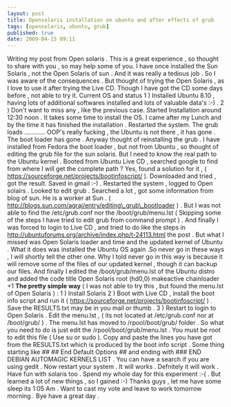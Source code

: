 ```yaml
---
layout: post
title: Opensolaris installation on ubuntu and after effects of grub
tags: [opensolaris, ubuntu, grub]
published: true
date: 2009-04-15 09:11
---
```

Writing my post from Open solaris . This is a great experience , so thought to share with you , so may help some of you.  I have once installed the Sun Solaris , not the Open Solaris of sun . And it was really a tedious job . So I was aware of the consequences . But thought of trying the Open Solaris , as I love to use it after trying the Live CD. Though I have got the CD some days before , not able to try it.  Current OS and status  1 ) Installed Ubuntu 8.10 , having lots of additional softwares installed and lots of valuable data's :-) .  2 ) Don't want to miss any , like the previous case.  Started Installation around 12:30 noon . It takes some time to install the OS. I came after my Lunch and by the time it has finished the installation .  Restarted the system. The grub loads ............ OOP's really fucking , the Ubuntu is not there , it has gone . The boot loader has gone . Anyway thought of reinstalling the grub . I have installed from Fedora the boot loader , but not from Ubuntu , so thought of editing the grub file for the sun solaris. But I need to know the real path to the Ubuntu kernel . Booted from Ubuntu Live CD , searched google to find from where I will get the complete path ? Yes, found a solution for it , ( https://sourceforge.net/projects/bootinfoscript/ ). Downloaded and tried , got the result. Saved in gmail :-) . Restarted the system , logged to Open solairs .  Looked to edit grub . Searched a lot , got some information from blog of sun. He is a worker at Sun . ( http://blogs.sun.com/agraj/entry/editing\_grub\_bootloader ) . But I was not able to find the /etc/grub.conf nor the /boot/grub/menu.lst ( Skipping some of the steps I have tried to edit grub from command prompt ) . And finally I was forced to login to Live CD , and tried to do like the steps in http://ubuntuforums.org/archive/index.php/t-24113.html the post . But what I missed was Open Solaris loader and time and the updated kernel of Ubuntu . What it does was installed the Ubuntu OS again .So never go in these ways , I will shortly tell the other one. Why I told never go in this way is because it will remove some of the files of our updated kernel , though it can backup our files. And finally I edited the /boot/grub/menu.lst of the Ubuntu distro and added the code  title Open Solaris root (hd0,0) makeactive chainloader +1  **The pretty simple way** ( I was not able to try this , but found the menu.lst of Open Solaris ) :  1 ) Install Solaris  2 ) Boot with Live CD , install the boot info script and run it ( https://sourceforge.net/projects/bootinfoscript/ ) . Save the RESULTS.txt may be in you mail or thumb .  3 ) Restart to login to Open Solaris . Edit the menu.lst , ( its not located at /etc/grub.conf nor at /boot/grub/ ) . The menu.lst has moved to /rpool/boot/grub/ folder . So what you need to do is just edit the /rpool/boot/grub/menu.lst . You must be root to edit this file ( Use su or sudo ).  Copy and paste the lines you have got from the RESULTS.txt which is produced by the boot info script . Some thing starting like \#\# \#\# End Default Options \#\# and ending with \#\#\# END DEBIAN AUTOMAGIC KERNELS LIST . You can have a search if you are using gedit .  Now restart your system . It will works . Defnitely it will work . Have fun with solaris too . Spend my whole day for this experiment :-( . But learned a lot of new things , so I gained :-)  Thanks guys , let me have some sleep its 1:05 Am . Want to cast my vote and leave to work tomorrow morning . Bye have a great day .   
